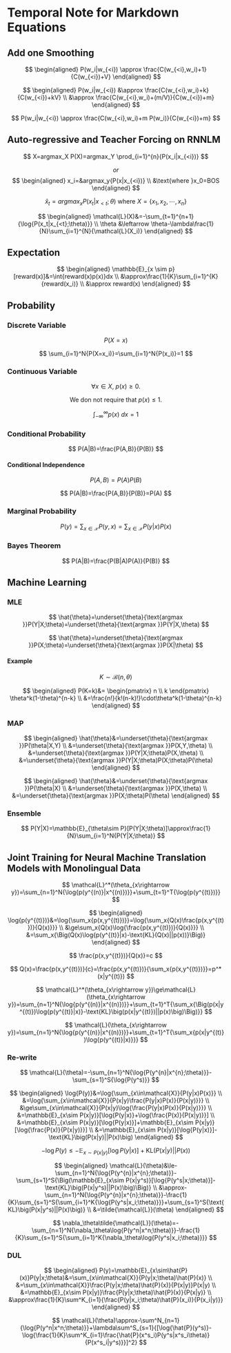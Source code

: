 # Temporal Note for Markdown Equations

## Add one Smoothing

$$
\begin{aligned}
P(w_i|w_{<i}) \approx \frac{C(w_{<i},w_i)+1}{C(w_{<i})+V}
\end{aligned}
$$

$$
\begin{aligned}
P(w_i|w_{<i}) &\approx \frac{C(w_{<i},w_i)+k}{C(w_{<i})+kV} \\
&\approx \frac{C(w_{<i},w_i)+(m/V)}{C(w_{<i})+m}
\end{aligned}
$$

$$
P(w_i|w_{<i}) \approx \frac{C(w_{<i},w_i)+m P(w_i)}{C(w_{<i})+m}
$$

## Auto-regressive and Teacher Forcing on RNNLM

$$
X=argmax_X P(X)=argmax_Y \prod_{i=1}^{n}{P(x_i|x_{<i})}
$$

$$
or
$$
$$
\begin{aligned}
x_i=&argmax_y{P(x|x_{<i})} \\
&\text{where }x_0=BOS
\end{aligned}
$$

$$
\hat{x}_t=argmax_x{P(x_t|x_{<t};\theta)}\text{ where }X=\{x_1,x_2,\cdots,x_n\}
$$

$$
\begin{aligned}
\mathcal{L}(X)&=-\sum_{t=1}^{n+1}{\log{P(x_t|x_{<t};\theta)}} \\
\theta &\leftarrow \theta-\lambda\frac{1}{N}\sum_{i=1}^{N}{\mathcal{L}(X_i)}
\end{aligned}
$$

## Expectation

$$
\begin{aligned}
\mathbb{E}_{x \sim p}[reward(x)]&=\int{reward(x)p(x)}dx \\
&\approx\frac{1}{K}\sum_{i=1}^{K}{reward(x_i)} \\
&\approx reward(x)
\end{aligned}
$$

## Probability

### Discrete Variable

$$
P(X=x)
$$

$$
\sum_{i=1}^N{P(X=x_i)}=\sum_{i=1}^N{P(x_i)}=1
$$

### Continuous Variable

$$
\forall x \in X,~p(x)\ge0.
$$

$$
\text{We don not require that }p(x)\le1.
$$

$$
\int_{-\infty}^{\infty}{p(x)}~dx=1
$$

### Conditional Probability

$$
P(A|B)=\frac{P(A,B)}{P(B)}
$$

#### Conditional Independence

$$
P(A,B)=P(A)P(B)
$$

$$
P(A|B)=\frac{P(A,B)}{P(B)}=P(A)
$$

### Marginal Probability

$$
P(y)=\sum_{x\in\mathcal{X}}{P(y,x)}=\sum_{x\in\mathcal{X}}{P(y|x)P(x)}
$$

### Bayes Theorem

$$
P(A|B)=\frac{P(B|A)P(A)}{P(B)}
$$

## Machine Learning

### MLE

$$
\hat{\theta}=\underset{\theta}{\text{argmax }}P(Y|X;\theta)=\underset{\theta}{\text{argmax }}P(Y|X,\theta)
$$

$$
\hat{\theta}=\underset{\theta}{\text{argmax }}P(X;\theta)=\underset{\theta}{\text{argmax }}P(X|\theta)
$$ 

#### Example

$$
K\sim\mathcal{B}(n,\theta)
$$

$$
\begin{aligned}
P(K=k)&=
\begin{pmatrix}
   n \\
   k
\end{pmatrix}
\theta^k(1-\theta)^{n-k} \\
&=\frac{n!}{k!(n-k)!}\cdot\theta^k(1-\theta)^{n-k}
\end{aligned}
$$

### MAP

$$
\begin{aligned}
\hat{\theta}&=\underset{\theta}{\text{argmax }}P(\theta|X,Y) \\
&=\underset{\theta}{\text{argmax }}P(X,Y,\theta) \\
&=\underset{\theta}{\text{argmax }}P(Y|X;\theta)P(X,\theta) \\
&=\underset{\theta}{\text{argmax }}P(Y|X;\theta)P(X;\theta)P(\theta)
\end{aligned}
$$

$$
\begin{aligned}
\hat{\theta}&=\underset{\theta}{\text{argmax }}P(\theta|X) \\
&=\underset{\theta}{\text{argmax }}P(X,\theta) \\
&=\underset{\theta}{\text{argmax }}P(X;\theta)P(\theta)
\end{aligned}
$$

### Ensemble

$$
P(Y|X)=\mathbb{E}_{\theta\sim P}[P(Y|X;\theta)]\approx\frac{1}{N}\sum_{i=1}^N{P(Y|X;\theta)}
$$

## Joint Training for Neural Machine Translation Models with Monolingual Data

$$
\mathcal{L}^*(\theta_{x\rightarrow y})=\sum_{n=1}^N{\log{p(y^{(n)}|x^{(n)})}}+\sum_{t=1}^T{\log{p(y^{(t)})}}
$$

$$
\begin{aligned}
\log{p(y^{(t)})}&=\log{\sum_x{p(x,y^{(t)})}}=\log{\sum_x{Q(x)\frac{p(x,y^{(t)})}{Q(x)}}} \\
&\ge\sum_x{Q(x)\log{\frac{p(x,y^{(t)})}{Q(x)}}} \\
&=\sum_x{\Big(Q(x)\log{p(y^{(t)}|x)-\text{KL}(Q(x)||p(x))}\Big)}
\end{aligned}
$$

$$
\frac{p(x,y^{(t)})}{Q(x)}=c
$$

$$
Q(x)=\frac{p(x,y^{(t)})}{c}=\frac{p(x,y^{(t)})}{\sum_x{p(x,y^{(t)})}}=p^*(x|y^{(t)})
$$

$$
\mathcal{L}^*(\theta_{x\rightarrow y})\ge\mathcal{L}(\theta_{x\rightarrow y})=\sum_{n=1}^N{\log{p(y^{(n)}|x^{(n)})}}+\sum_{t=1}^T{\sum_x{\Big(p(x|y^{(t)})\log{p(y^{(t)}|x)}-\text{KL}\big(p(x|y^{(t)})||p(x)\big)\Big)}}
$$

$$
\mathcal{L}(\theta_{x\rightarrow y})=\sum_{n=1}^N{\log{p(y^{(n)}|x^{(n)})}}+\sum_{t=1}^T{\sum_x{p(x|y^{(t)})\log{p(y^{(t)}|x)}}}
$$

### Re-write

$$
\mathcal{L}(\theta)=-\sum_{n=1}^N{\log{P(y^{n}|x^{n};\theta)}}-\sum_{s=1}^S{\log{P(y^s)}}
$$

$$
\begin{aligned}
\log{P(y)}&=\log{\sum_{x\in\mathcal{X}}{P(y|x)P(x)}} \\
&=\log{\sum_{x\in\mathcal{X}}{P(x|y)\frac{P(y|x)P(x)}{P(x|y)}}} \\
&\ge\sum_{x\in\mathcal{X}}{P(x|y)\log{\frac{P(y|x)P(x)}{P(x|y)}}} \\
&=\mathbb{E}_{x\sim P(x|y)}[\log{P(y|x)}+\log{\frac{P(x)}{P(x|y)}}] \\
&=\mathbb{E}_{x\sim P(x|y)}[\log{P(y|x)}]+\mathbb{E}_{x\sim P(x|y)}[\log{\frac{P(x)}{P(x|y)}}] \\
&=\mathbb{E}_{x\sim P(x|y)}[\log{P(y|x)}]-\text{KL}\big(P(x|y)||P(x)\big)
\end{aligned}
$$

$$
-\log{P(y)}\le-\mathbb{E}_{x\sim P(x|y)}[\log{P(y|x)}]+\text{KL}\big(P(x|y)||P(x)\big)
$$

$$
\begin{aligned}
\mathcal{L}(\theta)&\le-\sum_{n=1}^N{\log{P(y^{n}|x^{n};\theta)}}-\sum_{s=1}^S{\Big(\mathbb{E}_{x\sim P(x|y^s)}[\log{P(y^s|x;\theta)}]-\text{KL}\big(P(x|y^s)||P(x)\big)\Big)} \\
&\approx-\sum_{n=1}^N{\log{P(y^{n}|x^{n};\theta)}}-\frac{1}{K}\sum_{s=1}^S{\sum_{i=1}^K{\log{P(y^s|x_i;\theta)}}}+\sum_{s=1}^S{\text{KL}\big(P(x|y^s)||P(x)\big)} \\
&=\tilde{\mathcal{L}}(\theta)
\end{aligned}
$$

$$
\nabla_\theta\tilde{\mathcal{L}}(\theta)=-\sum_{n=1}^N{\nabla_\theta\log{P(y^n|x^n;\theta)}}-\frac{1}{K}\sum_{s=1}^S{\sum_{i=1}^K{\nabla_\theta\log{P(y^s|x_i;\theta)}}}
$$

<!--

### Upgrade

$$
\mathcal{L}(\theta,\phi)=-\sum_{n=1}^N{\log{P(y^{n}|x^{n};\theta)}}-\sum_{n=1}^N{\log{P(x^{n}|y^{n};\phi)}}-\sum_{s=1}^S{\log{P(x^s)}}-\sum_{t=1}^T{\log{P(y^t)}}
$$

$$
\begin{aligned}
\mathcal{L}(\theta,\phi)&\le-\sum_{n=1}^N{\log{P(y^{n}|x^{n};\theta)}}-\sum_{n=1}^N{\log{P(x^{n}|y^{n};\phi)}}-\sum_{s=1}^S{\Big(\mathbb{E}_{y\sim P(y|x^s)}[\log{P(x^s|y;\phi)}]-\text{KL}\big(P(y|x^s;\theta)||P(y)\big)\Big)}-\sum_{t=1}^T{\Big(\mathbb{E}_{x\sim P(x|y^t)}[\log{P(y^t|x;\theta)}]-\text{KL}\big(P(x|y^t;\phi)||P(x)\big)\Big)} \\
&=\Big(-\sum_{n=1}^N{\log{P(y^{n}|x^{n};\theta)}}-\sum_{t=1}^T{\sum_{x\in\mathcal{X}}{P(x|y^t;\phi)\cdot\log{P(y^t|x;\theta)}}}+\sum_{s=1}^S{\text{KL}\big(P(y|x^s;\theta)||P(y)\big)}\Big)+\Big(-\sum_{n=1}^N{\log{P(x^{n}|y^{n};\phi)}}-\sum_{s=1}^S{\sum_{y\in\mathcal{Y}}{P(y|x^s;\theta)\cdot\log{P(x^s|y;\phi)}}}+\sum_{t=1}^T{\text{KL}\big(P(x|y^t;\phi)||P(x)\big)}\Big) \\
&=\mathcal{L}(\theta)+\mathcal{L}(\phi) \\
&\approx\Big(-\sum_{n=1}^N{\log{P(y^{n}|x^{n};\theta)}}-\frac{1}{K}\sum_{t=1}^T{\sum_{i=1}^K{\log{P(y^t|x_i;\theta)}}}+\sum_{s=1}^S{\text{KL}\big(P(y|x^s;\theta)||P(y)\big)}\Big)+\Big(-\sum_{n=1}^N{\log{P(x^{n}|y^{n};\phi)}}-\frac{1}{K}\sum_{s=1}^S{\sum_{i=1}^K{\log{P(x^s|y_i;\phi)}}}+\sum_{t=1}^T{\text{KL}\big(P(x|y^t;\phi)||P(x)\big)}\Big) \\
&=\tilde{\mathcal{L}}(\theta)+\tilde{\mathcal{L}}(\phi)=\tilde{\mathcal{L}}(\theta,\phi)
\end{aligned}
$$

$$
\begin{aligned}
\nabla_\theta J(\theta,\phi)&=\sum_{y\in\mathcal{Y}}{\nabla_\theta P(y|x;\theta)\cdot\log{P(x|y;\phi)}} \\
&=\sum_{y\in\mathcal{Y}}{P(y|x;\theta)\nabla_\theta\log{P(y|x;\theta)}\cdot\log{P(x|y;\phi)}} \\
&=\mathbb{E}_{y\sim P(y|x;\theta)}[\nabla_\theta\log{P(y|x;\theta)}\log{P(x|y;\phi)}] \\
&\approx\frac{1}{K}\sum_{i=1}^K{\log{P(x|y_i;\phi)\nabla_\theta\log{P(y_i|x;\theta)}}}
\end{aligned}
$$

$$
\begin{aligned}
\nabla_\theta\mathcal{L}(\theta,\phi)&=\nabla_\theta\mathcal{L}(\theta)+\nabla_\phi\mathcal{L}(\phi) \\
&\approx\nabla_\theta\tilde{\mathcal{L}}(\theta)-\nabla_\theta J(\theta,\phi) \\
&=\nabla_\theta\tilde{\mathcal{L}}(\theta)-\frac{1}{K}\sum_{s=1}^S{\sum_{i=1}^K{\log{P(x^s|y_i;\phi)\nabla_\theta\log{P(y_i|x^s;\theta)}}}}
\end{aligned}
$$

$$
\nabla_\theta\tilde{\mathcal{L}}(\theta,\phi)=\nabla_\theta\tilde{\mathcal{L}}(\theta)+\nabla_\theta\tilde{\mathcal{L}}(\phi)=\nabla_\theta\tilde{\mathcal{L}}(\theta)
$$

$$
\nabla_\phi\tilde{\mathcal{L}}(\theta,\phi)=\nabla_\phi\tilde{\mathcal{L}}(\theta)+\nabla_\phi\tilde{\mathcal{L}}(\phi)=\nabla_\phi\tilde{\mathcal{L}}(\phi)
$$

-->

### DUL

$$
\begin{aligned}
P(y)=\mathbb{E}_{x\sim\hat{P}(x)}P(y|x;\theta)&=\sum_{x\in\mathcal{X}}{P(y|x;\theta)\hat{P}(x)} \\
&=\sum_{x\in\mathcal{X}}\frac{P(y|x;\theta)\hat{P}(x)}{P(x|y)}P(x|y) \\
&=\mathbb{E}_{x\sim P(x|y)}\frac{P(y|x;\theta)\hat{P}(x)}{P(x|y)} \\
&\approx\frac{1}{K}\sum^K_{i=1}{\frac{P(y|x_i;\theta)\hat{P}(x_i)}{P(x_i|y)}}
\end{aligned}
$$

$$
\mathcal{L}(\theta)\approx-\sum^N_{n=1}{\log{P(y^n|x^n;\theta)}}+\lambda\sum^S_{s=1}{[\log{\hat{P}(y^s)}-\log{\frac{1}{K}\sum^K_{i=1}\frac{\hat{P}(x^s_i)P(y^s|x^s_i\theta)}{P(x^s_i|y^s)}}]^2}
$$
